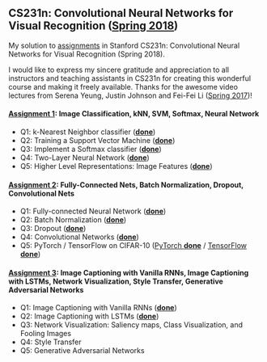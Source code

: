 ## CS231n: Convolutional Neural Networks for Visual Recognition ([Spring 2018](http://cs231n.stanford.edu/2018/))
My solution to [assignments](https://github.com/cs231n/cs231n.github.io/tree/master/assignments/2018) in Stanford CS231n: Convolutional Neural Networks for Visual Recognition (Spring 2018).

I would like to express my sincere gratitude and appreciation to all instructors and teaching assistants in CS231n for creating this wonderful course and making it freely available. Thanks for the awesome video lectures from Serena Yeung, Justin Johnson and Fei-Fei Li ([Spring 2017](https://www.youtube.com/playlist?list=PL3FW7Lu3i5JvHM8ljYj-zLfQRF3EO8sYv))!

#### [Assignment 1](http://cs231n.github.io/assignments2018/assignment1/): Image Classification, kNN, SVM, Softmax, Neural Network
- Q1: k-Nearest Neighbor classifier ([**done**](https://github.com/xuwd11/cs231n_hws/blob/master/assignment1/knn.ipynb))
- Q2: Training a Support Vector Machine ([**done**](https://github.com/xuwd11/cs231n_hws/blob/master/assignment1/svm.ipynb))
- Q3: Implement a Softmax classifier ([**done**](https://github.com/xuwd11/cs231n_hws/blob/master/assignment1/softmax.ipynb))
- Q4: Two-Layer Neural Network ([**done**](https://github.com/xuwd11/cs231n_hws/blob/master/assignment1/two_layer_net.ipynb))
- Q5: Higher Level Representations: Image Features ([**done**](https://github.com/xuwd11/cs231n_hws/blob/master/assignment1/features.ipynb))
#### [Assignment 2](http://cs231n.github.io/assignments2018/assignment2/): Fully-Connected Nets, Batch Normalization, Dropout, Convolutional Nets
- Q1: Fully-connected Neural Network ([**done**](https://github.com/xuwd11/cs231n_hws/blob/master/assignment2/FullyConnectedNets.ipynb))
- Q2: Batch Normalization ([**done**](https://github.com/xuwd11/cs231n_hws/blob/master/assignment2/BatchNormalization.ipynb))
- Q3: Dropout ([**done**](https://github.com/xuwd11/cs231n_hws/blob/master/assignment2/Dropout.ipynb))
- Q4: Convolutional Networks ([**done**](https://github.com/xuwd11/cs231n_hws/blob/master/assignment2/ConvolutionalNetworks.ipynb))
- Q5: PyTorch / TensorFlow on CIFAR-10 ([PyTorch **done**](https://github.com/xuwd11/cs231n_hws/blob/master/assignment2/PyTorch.ipynb) / [TensorFlow **done**](https://github.com/xuwd11/cs231n_hws/blob/master/assignment2/TensorFlow.ipynb))
#### [Assignment 3](http://cs231n.github.io/assignments2018/assignment3/): Image Captioning with Vanilla RNNs, Image Captioning with LSTMs, Network Visualization, Style Transfer, Generative Adversarial Networks
- Q1: Image Captioning with Vanilla RNNs ([**done**](https://github.com/xuwd11/cs231n_hws/blob/master/assignment3/RNN_Captioning.ipynb))
- Q2: Image Captioning with LSTMs ([**done**](https://github.com/xuwd11/cs231n_hws/blob/master/assignment3/LSTM_Captioning.ipynb))
- Q3: Network Visualization: Saliency maps, Class Visualization, and Fooling Images
- Q4: Style Transfer
- Q5: Generative Adversarial Networks
